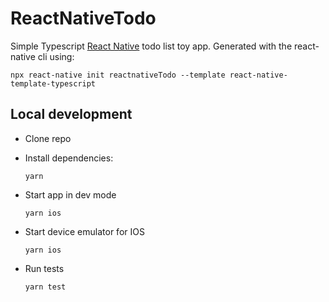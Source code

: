 # ReactNativeTodo

Simple Typescript [React Native](https://reactnative.dev/) todo list toy app. Generated with the react-native cli using:

`npx react-native init reactnativeTodo --template react-native-template-typescript`

## Local development

- Clone repo
- Install dependencies:

  `yarn`

- Start app in dev mode

  `yarn ios`

- Start device emulator for IOS

  `yarn ios`

- Run tests

  `yarn test`
